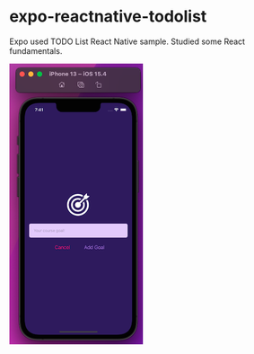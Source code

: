# expo-reactnative-todolist
Expo used TODO List React Native sample. Studied some React fundamentals.

![Screenshot](screenshot.png)
